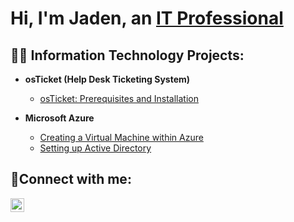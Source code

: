 <h1>Hi, I'm Jaden, an <a href="https://www.linkedin.com/in/jaden-padilla-aaa015218/">IT Professional</a/h1>

<h2>👨‍💻 Information Technology Projects:</h2>

- <b>osTicket (Help Desk Ticketing System)</b>
  - [osTicket: Prerequisites and Installation](https://github.com/Jaden-Padilla/osticket-prereqs)
  
- <b>Microsoft Azure</b>
  - [Creating a Virtual Machine within Azure](https://github.com/Jaden-Padilla/configure-ad)
  - [Setting up Active Directory](https://github.com/Jaden-Padilla/azure-network-protocols)

<h2>🤳Connect with me:</h2>


[<img align="left" alt="Josh | LinkedIn" width="22px" src="https://cdn.jsdelivr.net/npm/simple-icons@v3/icons/linkedin.svg" />][linkedin]




[linkedin]: https://www.linkedin.com/in/jaden-padilla-aaa015218/
